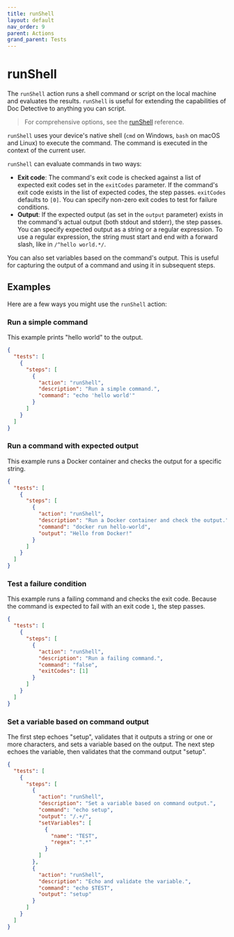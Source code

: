 ```yaml
---
title: runShell
layout: default
nav_order: 9
parent: Actions
grand_parent: Tests
---
```


# runShell

The `runShell` action runs a shell command or script on the local machine and evaluates the results. `runShell` is useful for extending the capabilities of Doc Detective to anything you can script.

> For comprehensive options, see the [runShell](/reference/schemas/runShell) reference.

`runShell` uses your device's native shell (`cmd` on Windows, `bash` on macOS and Linux) to execute the command. The command is executed in the context of the current user.

`runShell` can evaluate commands in two ways:

- **Exit code**: The command's exit code is checked against a list of expected exit codes set in the `exitCodes` parameter. If the command's exit code exists in the list of expected codes, the step passes. `exitCodes` defaults to `[0]`. You can specify non-zero exit codes to test for failure conditions.
- **Output**: If the expected output (as set in the `output` parameter) exists in the command's actual output (both stdout and stderr), the step passes. You can specify expected output as a string or a regular expression. To use a regular expression, the string must start and end with a forward slash, like in `/^hello world.*/`.

You can also set variables based on the command's output. This is useful for capturing the output of a command and using it in subsequent steps.

## Examples

Here are a few ways you might use the `runShell` action:

### Run a simple command

This example prints "hello world" to the output.

```json
{
  "tests": [
    {
      "steps": [
        {
          "action": "runShell",
          "description": "Run a simple command.",
          "command": "echo 'hello world'"
        }
      ]
    }
  ]
}
```

### Run a command with expected output

This example runs a Docker container and checks the output for a specific string.

```json
{
  "tests": [
    {
      "steps": [
        {
          "action": "runShell",
          "description": "Run a Docker container and check the output.",
          "command": "docker run hello-world",
          "output": "Hello from Docker!"
        }
      ]
    }
  ]
}
```

### Test a failure condition

This example runs a failing command and checks the exit code. Because the command is expected to fail with an exit code `1`, the step passes.

```json
{
  "tests": [
    {
      "steps": [
        {
          "action": "runShell",
          "description": "Run a failing command.",
          "command": "false",
          "exitCodes": [1]
        }
      ]
    }
  ]
}
```

### Set a variable based on command output

The first step echoes "setup", validates that it outputs a string or one or more characters, and sets a variable based on the output. The next step echoes the variable, then validates that the command output "setup".

```json
{
  "tests": [
    {
      "steps": [
        {
          "action": "runShell",
          "description": "Set a variable based on command output.",
          "command": "echo setup",
          "output": "/.+/",
          "setVariables": [
            {
              "name": "TEST",
              "regex": ".*"
            }
          ]
        },
        {
          "action": "runShell",
          "description": "Echo and validate the variable.",
          "command": "echo $TEST",
          "output": "setup"
        }
      ]
    }
  ]
}
```
